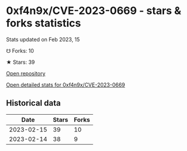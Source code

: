 # 0xf4n9x/CVE-2023-0669 - stars & forks statistics

Stats updated on Feb 2023, 15

☋ Forks: 10

★ Stars: 39

[Open repository](https://github.com/0xf4n9x/CVE-2023-0669)

[Open detailed stats for 0xf4n9x/CVE-2023-0669](https://reviewgithub.com/rep/0xf4n9x/CVE-2023-0669)

## Historical data
| Date | Stars | Forks |
|------|-------|-------|
| 2023-02-15 | 39 | 10 | 
| 2023-02-14 | 38 | 9 | 

